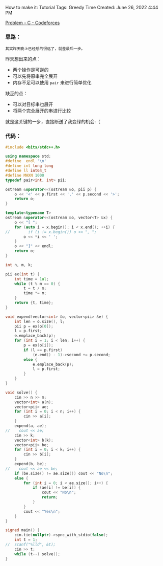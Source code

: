 How to make it: Tutorial
Tags: Greedy
Time Created: June 26, 2022 4:44 PM

[Problem - C - Codeforces](https://codeforces.com/contest/1696/problem/C)

### 思路：

    其实昨天晚上已经想的很远了，就差最后一步。

昨天想出来的点：

- 两个操作是可逆的
- 可以先将原串完全展开
- 内存不足可以使用 `pair` 来进行简单优化

缺乏的点：

- 可以对目标串也展开
- 将两个完全展开的串进行比较

就是这关键的一步，直接断送了我变绿的机会:（

### 代码：

```cpp
#include <bits/stdc++.h>

using namespace std;
#define  endl '\n'
#define int long long
#define ll int64_t
#define MAXN 1000
typedef pair<int, int> pii;

ostream &operator<<(ostream &o, pii p) {
    o << '<' << p.first << ',' << p.second << '>';
    return o;
}

template<typename T>
ostream &operator<<(ostream &o, vector<T> &x) {
    o << "[ ";
    for (auto i = x.begin(); i < x.end(); ++i) {
//        if (i != x.begin()) o << ", ";
        o << *i << ' ';
    }
    o << "]" << endl;
    return o;
}

int n, m, k;

pii ex(int t) {
    int time = 1ul;
    while (t % m == 0) {
        t = t / m;
        time *= m;
    }
    return {t, time};
}

void expend(vector<int> &o, vector<pii> &e) {
    int len = o.size(), l;
    pii p = ex(o[0]);
    l = p.first;
    e.emplace_back(p);
    for (int i = 1; i < len; i++) {
        p = ex(o[i]);
        if (l == p.first)
            (e.end() - 1)->second += p.second;
        else {
            e.emplace_back(p);
            l = p.first;
        }
    }
}

void solve() {
    cin >> n >> m;
    vector<int> a(n);
    vector<pii> ae;
    for (int i = 0; i < n; i++) {
        cin >> a[i];
    }
    expend(a, ae);
//    cout << ae;
    cin >> k;
    vector<int> b(k);
    vector<pii> be;
    for (int i = 0; i < k; i++) {
        cin >> b[i];
    }
    expend(b, be);
//    cout << ae << be;
    if (be.size() != ae.size()) cout << "No\n";
    else {
        for (int i = 0; i < ae.size(); i++) {
            if (ae[i] != be[i]) {
                cout << "No\n";
                return;
            }
        }
        cout << "Yes\n";
    }
}

signed main() {
    cin.tie(nullptr)->sync_with_stdio(false);
    int t = 1;
//	scanf("%lld", &t);
    cin >> t;
    while (t--) solve();
}
```
